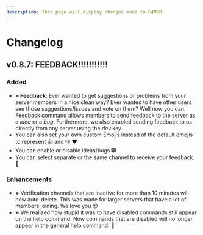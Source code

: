 ```yaml
---
description: This page will display changes made to G4M3R.
---
```


# Changelog

##  **v0.8.7: FEEDBACK!!!!!!!!!!!**

### Added

* **» Feedback**: Ever wanted to get suggestions or problems from your server members in a nice clean way? Ever wanted to have other users see those suggestions/Issues and vote on them? Well now you can. Feedback command allows members to send feedback to the server as a _idea_ or a _bug_. Furthermore, we also enabled sending feedback to us directly from any server using the _dev_ key.
* You can also set your own custom Emojis instead of the default emojis to represent 👍 and 👎 ❤
* You can enable or disable ideas/bugs 🎆
* You can select separate or the same channel to receive your feedback. 💃

### Enhancements

* **»** Verification channels that are inactive for more than 10 minutes will now auto-delete. This was made for larger servers that have a lot of members joining. We love you 😍
* **»** We realized how stupid it was to have disabled commands still appear on the help command. Now commands that are disabled will no longer appear in the general help command. 🎇

